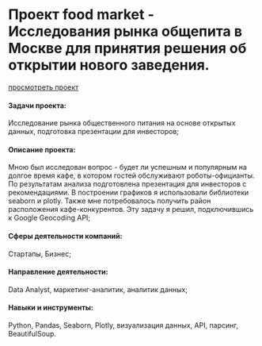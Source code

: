# Проект food market - Исследования рынка общепита в Москве для принятия решения об открытии нового заведения.

[просмотреть проект](https://nbviewer.jupyter.org/github/shdrn2402/Praktikum/blob/main/FoodMarket/FoodMarket.ipynb)

#### Задачи проекта:

Исследование рынка общественного питания на основе открытых данных, подготовка презентации для инвесторов;

#### Описание проекта:

Мною был исследован вопрос - будет ли успешным и популярным на долгое время кафе, в котором гостей обслуживают роботы-официанты. По результатам анализа подготовлена презентация для инвесторов с рекомендациями. В построении графиков я использовали библиотеки seaborn и plotly. Также мне потребовалось получить район расположения кафе-конкурентов. Эту задачу я решил, подключившись к Google Geocoding API;

#### Сферы деятельности компаний:

Стартапы, Бизнес;

#### Направление деятельности:

Data Analyst, маркетинг-аналитик, аналитик данных;

#### Навыки и инструменты:

Python, Pandas, Seaborn, Plotly, визуализация данных, API, парсинг, BeautifulSoup.
